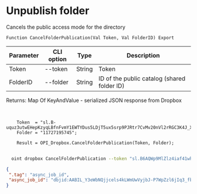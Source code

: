 ﻿---
sidebar_position: 2
---

# Unpublish folder
 Cancels the public access mode for the directory



`Function CancelFolderPublication(Val Token, Val FolderID) Export`

  | Parameter | CLI option | Type | Description |
  |-|-|-|-|
  | Token | --token | String | Token |
  | FolderID | --folder | String | ID of the public catalog (shared folder ID) |

  
  Returns:  Map Of KeyAndValue - serialized JSON response from Dropbox

<br/>




```bsl title="Code example"
    Token  = "sl.B-uquz3utwEHepKzyqLBfnFvmY1EWTYDus5LDjT5ux5srp9PJRtr7CvMv20nVl2rRGC3K4J_X5...";
    Folder = "11727195745";

    Result = OPI_Dropbox.CancelFolderPublication(Token, Folder);
```



```sh title="CLI command example"
    
  oint dropbox CancelFolderPublication --token "sl.B6AQWp9MlZlz4iaf41whVKxX9-MXeCiQhPRe4YIRxFmZ3zHsdjmOAatzgaWVhqmlIOvDD6WIUQ..." --folder %folder%

```

```json title="Result"
{
 ".tag": "async_job_id",
 "async_job_id": "dbjid:AABIL_Y3eWbNQjjcels4kLWmUwVyjbJ-P7WpZzl6jIq3_fb2oSve73rWjYkC5VFtf8SOK2kP67Ms--L0g4pcUNzO"
}
```
